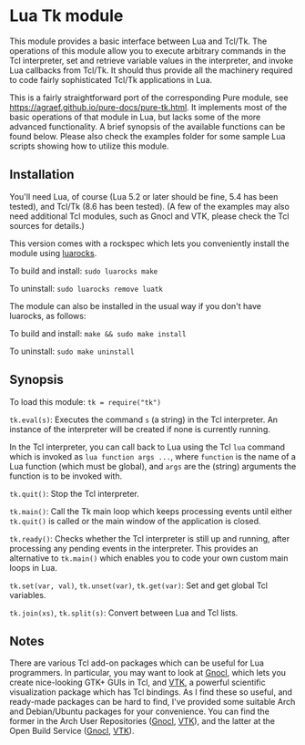 # Lua Tk module

This module provides a basic interface between Lua and Tcl/Tk. The operations of this module allow you to execute arbitrary commands in the Tcl interpreter, set and retrieve variable values in the interpreter, and invoke Lua callbacks from Tcl/Tk. It should thus provide all the machinery required to code fairly sophisticated Tcl/Tk applications in Lua.

This is a fairly straightforward port of the corresponding Pure module, see <https://agraef.github.io/pure-docs/pure-tk.html>. It implements most of the basic operations of that module in Lua, but lacks some of the more advanced functionality. A brief synopsis of the available functions can be found below. Please also check the examples folder for some sample Lua scripts showing how to utilize this module.

## Installation

You'll need Lua, of course (Lua 5.2 or later should be fine, 5.4 has been tested), and Tcl/Tk (8.6 has been tested). (A few of the examples may also need additional Tcl modules, such as Gnocl and VTK, please check the Tcl sources for details.)

This version comes with a rockspec which lets you conveniently install the module using [luarocks](https://luarocks.org/).

To build and install: `sudo luarocks make`

To uninstall: `sudo luarocks remove luatk`

The module can also be installed in the usual way if you don't have luarocks, as follows:

To build and install: `make && sudo make install`

To uninstall: `sudo make uninstall`

## Synopsis

To load this module: `tk = require("tk")`

`tk.eval(s)`: Executes the command `s` (a string) in the Tcl interpreter. An instance of the interpreter will be created if none is currently running.

In the Tcl interpreter, you can call back to Lua using the Tcl `lua` command which is invoked as `lua function args ...`, where `function` is the name of a Lua function (which must be global), and `args` are the (string) arguments the function is to be invoked with.

`tk.quit()`: Stop the Tcl interpreter.

`tk.main()`: Call the Tk main loop which keeps processing events until either `tk.quit()` is called or the main window of the application is closed.

`tk.ready()`: Checks whether the Tcl interpreter is still up and running, after processing any pending events in the interpreter. This provides an alternative to `tk.main()` which enables you to code your own custom main loops in Lua.

`tk.set(var, val)`, `tk.unset(var)`, `tk.get(var)`: Set and get global Tcl variables.

`tk.join(xs)`, `tk.split(s)`: Convert between Lua and Tcl lists.

## Notes

There are various Tcl add-on packages which can be useful for Lua programmers. In particular, you may want to look at [Gnocl](https://dr-baum.net/gnocl/), which lets you create nice-looking GTK+ GUIs in Tcl, and [VTK](https://www.vtk.org/), a powerful scientific visualization package which has Tcl bindings. As I find these so useful, and ready-made packages can be hard to find, I've provided some suitable Arch and Debian/Ubuntu packages for your convenience. You can find the former in the Arch User Repositories ([Gnocl](https://aur.archlinux.org/packages?O=0&K=gnocl), [VTK](https://aur.archlinux.org/packages/vtk6-legacy)), and the latter at the Open Build Service ([Gnocl](https://build.opensuse.org/project/show/home:aggraef:gnocl), [VTK](https://build.opensuse.org/project/show/home:aggraef:vtk6)).
